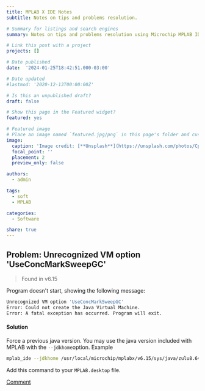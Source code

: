 ```yaml
---
title: MPLAB X IDE Notes
subtitle: Notes on tips and problems resolution.

# Summary for listings and search engines
summary: Notes on tips and problems resolution using Microchip MPLAB IDE software.

# Link this post with a project
projects: []

# Date published
date:  '2024-01-25T18:42:51.000-03:00'

# Date updated
#lastmod: '2020-12-13T00:00:00Z'

# Is this an unpublished draft?
draft: false

# Show this page in the Featured widget?
featured: yes

# Featured image
# Place an image named `featured.jpg/png` in this page's folder and customize its options here.
image:
  caption: 'Image credit: [**Unsplash**](https://unsplash.com/photos/CpkOjOcXdUY)'
  focal_point: ''
  placement: 2
  preview_only: false

authors:
  - admin 

tags:
  - soft
  - MPLAB

categories:
  - Software 

share: true
---
```

 

## Problem: Unrecognized VM option 'UseConcMarkSweepGC'
 > Found in v6.15

Program doesn't start, showing the following message:
```bash
Unrecognized VM option 'UseConcMarkSweepGC'
Error: Could not create the Java Virtual Machine.
Error: A fatal exception has occurred. Program will exit.
```

#### Solution
Force a previous java version. You may use the java version included with MPLAB with the `--jdkhome`option. Example
```bash
mplab_ide --jdkhome /usr/local/microchip/mplabx/v6.15/sys/java/zulu8.64.0.19-ca-fx-jre8.0.345-linux_x64
```
 
Add this command to your `MPLAB.desktop` file.

[Comment](https://x.com/budinero_/status/1750646477095940453?s=20)